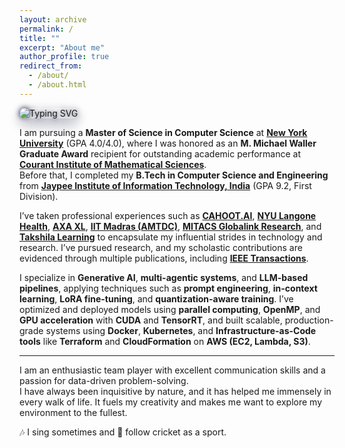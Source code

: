 ```yaml
---
layout: archive
permalink: /
title: ""
excerpt: "About me"
author_profile: true
redirect_from: 
  - /about/
  - /about.html
---
```

<div>
  <img 
    src="https://readme-typing-svg.demolab.com?font=Fira+Code&weight=700&size=20&duration=3000&pause=1000&color=1A1A40&center=false&vCenter=true&multiline=true&width=800&height=70&lines=👋+Howdy!+I'm+Rahul+Singhal.;💼+Open+to+collaboration+%7C+Let's+build!" 
    alt="Typing SVG"
    style="
      max-width: 100%; 
      height: auto; 
      border-radius: 10px; 
      box-shadow: 0 8px 20px rgba(26, 26, 64, 0.2);
      animation: glow 3s ease-in-out infinite alternate;
    "
  />
</div>

<style>
@keyframes glow {
  from {
    filter: drop-shadow(0 0 4px #1A1A40) brightness(1);
  }
  to {
    filter: drop-shadow(0 0 10px #5c67f2) brightness(1.1);
  }
}
</style>




I am pursuing a **Master of Science in Computer Science** at [**New York University**](https://www.nyu.edu) (GPA 4.0/4.0), where I was honored as an **M. Michael Waller Graduate Award** recipient for outstanding academic performance at [**Courant Institute of Mathematical Sciences**](https://cs.nyu.edu).  
Before that, I completed my **B.Tech in Computer Science and Engineering** from [**Jaypee Institute of Information Technology, India**](https://www.jiit.ac.in) (GPA 9.2, First Division).

I’ve taken professional experiences such as [**CAHOOT.AI**](https://www.cahoot.ai), [**NYU Langone Health**](https://nyulangone.org), [**AXA XL**](https://axaxl.com), [**IIT Madras (AMTDC)**](https://www.iitm.ac.in/research/institute-research-centres/advanced-manufacturing-technology-development-centre), [**MITACS Globalink Research**](https://www.mitacs.ca/en), and [**Takshila Learning**](https://www.linkedin.com/company/takshilalearn/?originalSubdomain=in) to encapsulate my influential strides in technology and research. I’ve pursued research, and my scholastic contributions are evidenced through multiple publications, including [**IEEE Transactions**](https://ieeexplore.ieee.org/abstract/document/10115314/).

I specialize in **Generative AI**, **multi-agentic systems**, and **LLM-based pipelines**, applying techniques such as **prompt engineering**, **in-context learning**, **LoRA fine-tuning**, and **quantization-aware training**. I’ve optimized and deployed models using **parallel computing**, **OpenMP**, and **GPU acceleration** with **CUDA** and **TensorRT**, and built scalable, production-grade systems using **Docker**, **Kubernetes**, and **Infrastructure-as-Code tools** like **Terraform** and **CloudFormation** on **AWS (EC2, Lambda, S3)**.

---

I am an enthusiastic team player with excellent communication skills and a passion for data-driven problem-solving.  
I have always been inquisitive by nature, and it has helped me immensely in every walk of life. It fuels my creativity and makes me want to explore my environment to the fullest.

🎶 I sing sometimes and 🏏 follow cricket as a sport.



